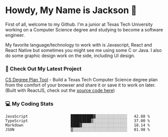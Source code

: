 # Howdy, My Name is Jackson 🤠

First of all, welcome to my Github. I'm a junior at Texas Tech University working on a Computer Science degree and studying to become a software engineer.

My favorite language/technology to work with is Javascript, React and React Native but sometimes you might see me using some C or Java.
I also do some graphic design work on the side, including UI design.

### 🔨 Check Out My Latest Project
[CS Degree Plan Tool](https://csplan.jaxcksn.dev/) - Build a Texas Tech Computer Science degree plan from the comfort of your browser and share it or save it to work on later. (Built with ReactJS, check out the [source code here](https://github.com/jaxcksn/CompSciDegreePlan))

<!---
jaxcksn/jaxcksn is a ✨ special ✨ repository because its `README.md` (this file) appears on your GitHub profile.
You can click the Preview link to take a look at your changes.
--->

### 💻 My Coding Stats
<!--START_SECTION:waka-->

```text
JavaScript                   ██████████▓░░░░░░░░░░░░░░   42.88 %
TypeScript                   █████████▒░░░░░░░░░░░░░░░   37.00 %
Markdown                     ████▓░░░░░░░░░░░░░░░░░░░░   18.14 %
JSON                         ▒░░░░░░░░░░░░░░░░░░░░░░░░   01.98 %
```

<!--END_SECTION:waka-->

